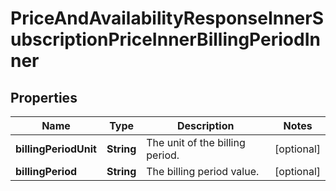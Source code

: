 

# PriceAndAvailabilityResponseInnerSubscriptionPriceInnerBillingPeriodInner


## Properties

| Name | Type | Description | Notes |
|------------ | ------------- | ------------- | -------------|
|**billingPeriodUnit** | **String** | The unit of the billing period. |  [optional] |
|**billingPeriod** | **String** | The billing period value. |  [optional] |



